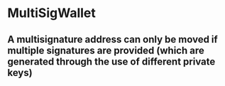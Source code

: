 # MultiSigWallet

## A multisignature address can only be moved if multiple signatures are provided (which are generated through the use of different private keys)
